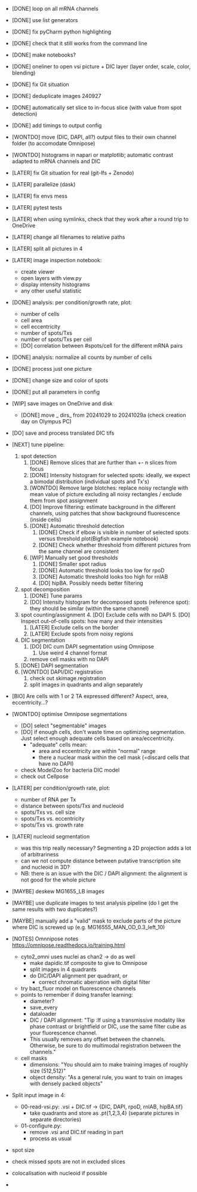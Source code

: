 - [DONE] loop on all mRNA channels
- [DONE] use list generators
- [DONE] fix pyCharm python highlighting
- [DONE] check that it still works from the command line
- [DONE] make notebooks?
- [DONE] oneliner to open vsi picture + DIC layer (layer order, scale, color, blending)
- [DONE] fix Git situation
- [DONE] deduplicate images 240927
- [DONE] automatically set slice to in-focus slice (with value from spot detection)
- [DONE] add timings to output config
- [WONTDO] move (DIC, DAPI, all?) output files to their own channel folder (to accomodate Omnipose)
- [WONTDO] histograms in napari or matplotlib; automatic contrast adapted to mRNA channels and DIC
- [LATER] fix Git situation for real (git-lfs + Zenodo)
- [LATER] parallelize (dask)
- [LATER] fix envs mess
- [LATER] pytest tests
- [LATER] when using symlinks, check that they work after a round trip to OneDrive
- [LATER] change all filenames to relative paths
- [LATER] split all pictures in 4
- [LATER] image inspection notebook:
  - create viewer
  - open layers with view.py
  - display intensity histograms
  - any other useful statistic
- [DONE] analysis: per condition/growth rate, plot:
  - number of cells
  - cell area
  - cell eccentricity
  - number of spots/Txs
  - number of spots/Txs per cell
  - [DO] correlation between #spots/cell for the different mRNA pairs
- [DONE] analysis: normalize all counts by number of cells
- [DONE] process just one picture
- [DONE] change size and color of spots 
- [DONE] put all parameters in config
- [WIP] save images on OneDrive and disk
    - [DONE] move _ dirs_ from 20241029 to 20241029a (check creation day on Olympus PC)
- [DO] save and process translated DIC tifs
- [NEXT] tune pipeline:
  1. spot detection
     1. [DONE] Remove slices that are further than +- n slices from focus
     2. [DONE] Intensity histogram for selected spots: ideally, we expect a bimodal distribution (individual spots and Tx's)
     3. [WONTDO] Remove large blotches: replace noisy rectangle with mean value of picture excluding all noisy rectangles / exclude them from spot assignment
     4. [DO] Improve filtering: estimate background in the different channels, using patches that show background fluorescence (inside cells)
     5. [DONE] Automatic threshold detection
        1. [DONE] Check if elbow is visible in number of selected spots versus threshold plot(Bigfish example notebook)
        2. [DONE] Check whether threshold from different pictures from the same channel are consistent
     6. [WIP] Manually set good thresholds
        1. [DONE] Smaller spot radius
        2. [DONE] Automatic threshold looks too low for rpoD
        3. [DONE] Automatic threshold looks too high for rnlAB
        4. [DO] hipBA. Possibly needs better filtering
  2. spot decomposition
     1. [DONE] Tune params
     2. [DO] Intensity histogram for decomposed spots (reference spot): they should be similar (within the same channel)
  3. spot counting/assignment 
     4. [DO] Exclude cells with no DAPI
     5. [DO] Inspect out-of-cells spots: how many and their intensities
     1. [LATER] Exclude cells on the border
     2. [LATER] Exclude spots from noisy regions
  4. DIC segmentation
     1. [DO] DIC cum DAPI segmentation using Omnipose
        1. Use weird 4 channel format
     2. remove cell masks with no DAPI
  5. [DONE] DAPI segmentation
  6. [WONTDO] DAPI/DIC registration 
     1. check out skimage.registration
     2. split images in quadrants and align separately
- [BIO] Are cells with 1 or 2 TA expressed different? Aspect, area, eccentricity...?
- [WONTDO] optimise Omnipose segmentations
  - [DO] select "segmentable" images
  - [DO] if enough cells, don't waste time on optimizing segmentation. Just select enough adequate cells based on area/eccentricity. 
    - "adequate" cells mean:
      - area and eccentricity are within "normal" range
      - there a nuclear mask within the cell mask (=discard cells that have no DAPI)
  - check ModelZoo for bacteria DIC model
  - check out Cellpose
- [LATER] per condition/growth rate, plot:
  - number of RNA per Tx
  - distance between spots/Txs and nucleoid
  - spots/Txs vs. cell size
  - spots/Txs vs. eccentricity
  - spots/Txs vs. growth rate
- [LATER] nucleoid segmentation
  - was this trip really necessary? Segmenting a 2D projection adds a lot of arbitrariness
  - can we not compute distance between putative transcription site and nucleoid in 3D?
  - NB: there is an issue with the DIC / DAPI alignment: the alignment is not good for the whole picture
- [MAYBE] deskew MG1655_LB images
- [MAYBE] use duplicate images to test analysis pipeline (do I get the same results with two duplicates?)
- [MAYBE] manually add a "valid" mask to exclude parts of the picture where DIC is screwed up (e.g. MG16555_MAN_OD_0.3_left_10)
- [NOTES] Omnnipose notes https://omnipose.readthedocs.io/training.html
  - cyto2_omni uses nuclei as chan2 -> do as well
    - make dapidic.tif composite to give to Omnipose
    - split images in 4 quadrants
    - do DIC/DAPI alignment per quadrant, or
      - correct chromatic aberration with digital filter
  - try bact_fluor model on fluorescence channels
  - points to remember if doing transfer learning:
    - diameter?
    - save_every
    - dataloader
    - DIC / DAPI alignment: "Tip :If using a transmissive modality like phase contrast or brightfield or DIC, use the same filter cube as your fluorescence channel. 
    - This usually removes any offset between the channels. Otherwise, be sure to do multimodal registration between the channels."
  - cell masks
    - dimensions: "You should aim to make training images of roughly size (512,512)"
    - object density: "As a general rule, you want to train on images with densely packed objects"
- Split input image in 4:
  - 00-read-vsi.py: .vsi + DIC.tif -> {DIC, DAPI, rpoD, rnlAB, hipBA.tif}
    - take quadrants and store as .pt{1,2,3,4} (separate pictures in separate directories)
  - 01-configure.py: 
    - remove .vsi and DIC.tif reading in part
    - process as usual


- spot size
- check missed spots are not in excluded slices
- colocalisation with nucleoid if possible
- 